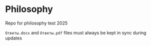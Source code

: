 # Philosophy
Repo for philosophy test 2025

`Ответы.docx` and `Ответы.pdf` files must always be kept in sync during updates